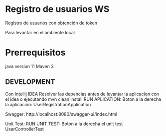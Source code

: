 
# Registro de usuarios WS

Registro de usuarios con obtención de token

Para levantar en el ambiente local

# Prerrequisitos

java version 11 
Maven 3

## DEVELOPMENT
Con Intellij IDEA
 Resolver las depencias antes de levantar la aplicacion con el idea o ejecutando mvn clean install 
 RUN APLICATION: Boton a la derecha la aplicación: UserRegistrationApplication

Swagger:
http://localhost:8080/swagger-ui/index.html  

Unit Test:
RUN UNIT TEST: Boton a la derecha el unit test UserControllerTest




